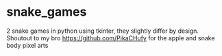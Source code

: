 # snake_games
2 snake games in python using tkinter, they slightly differ by design.
Shoutout to my bro https://github.com/PikaCHufy for the apple and snake body pixel arts
